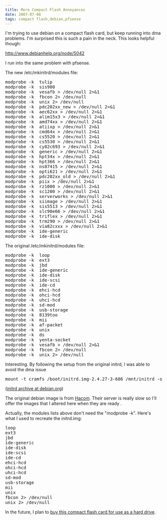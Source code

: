 ```yaml
---
title: More Compact Flash Annoyances
date: 2007-07-08
tags: compact flash,debian,pfsense
---
```

I'm trying to use debian on a compact flash card, but keep running into dma problems. I'm surprised this is such a pain in the neck. This looks helpful though:

<a rel="nofollow" href="http://www.debianhelp.org/node/5042">http://www.debianhelp.org/node/5042</a>

I run into the same problem with pfsense.

The new /etc/mkinitrd/modules file:

<pre class="sh_sh">
modprobe -k  tulip
modprobe -k  sis900
modprobe -k  vesafb &gt; /dev/null 2&gt;&amp;1
modprobe -k  fbcon 2&gt; /dev/null
modprobe -k  unix 2&gt; /dev/null
modprobe -k  pdc202xx_new &gt; /dev/null 2&gt;&amp;1
modprobe -k  aec62xx &gt; /dev/null 2&gt;&amp;1
modprobe -k  alim15x3 &gt; /dev/null 2&gt;&amp;1
modprobe -k  amd74xx &gt; /dev/null 2&gt;&amp;1
modprobe -k  atiixp &gt; /dev/null 2&gt;&amp;1
modprobe -k  cmd64x &gt; /dev/null 2&gt;&amp;1
modprobe -k  cs5520 &gt; /dev/null 2&gt;&amp;1
modprobe -k  cs5530 &gt; /dev/null 2&gt;&amp;1
modprobe -k  cy82c693 &gt; /dev/null 2&gt;&amp;1
modprobe -k  generic &gt; /dev/null 2&gt;&amp;1
modprobe -k  hpt34x &gt; /dev/null 2&gt;&amp;1
modprobe -k  hpt366 &gt; /dev/null 2&gt;&amp;1
modprobe -k  ns87415 &gt; /dev/null 2&gt;&amp;1
modprobe -k  opti621 &gt; /dev/null 2&gt;&amp;1
modprobe -k  pdc202xx_old &gt; /dev/null 2&gt;&amp;1
modprobe -k  piix &gt; /dev/null 2&gt;&amp;1
modprobe -k  rz1000 &gt; /dev/null 2&gt;&amp;1
modprobe -k  sc1200 &gt; /dev/null 2&gt;&amp;1
modprobe -k  serverworks &gt; /dev/null 2&gt;&amp;1
modprobe -k  siimage &gt; /dev/null 2&gt;&amp;1
modprobe -k  sis5513 &gt; /dev/null 2&gt;&amp;1
modprobe -k  slc90e66 &gt; /dev/null 2&gt;&amp;1
modprobe -k  triflex &gt; /dev/null 2&gt;&amp;1
modprobe -k  trm290 &gt; /dev/null 2&gt;&amp;1
modprobe -k  via82cxxx &gt; /dev/null 2&gt;&amp;1
modprobe -k  ide-generic
modprobe -k  ide-disk
</pre>

The original /etc/mkinitrd/modules file:

<pre class="sh_sh">
modprobe -k  loop
modprobe -k  ext3
modprobe -k  jbd
modprobe -k  ide-generic
modprobe -k  ide-disk
modprobe -k  ide-scsi
modprobe -k  ide-cd
modprobe -k  ehci-hcd
modprobe -k  ohci-hcd
modprobe -k  uhci-hcd
modprobe -k  sd-mod
modprobe -k  usb-storage
modprobe -k  8139too
modprobe -k  mii
modprobe -k  af-packet
modprobe -k  unix
modprobe -k  ds
modprobe -k  yenta-socket
modprobe -k  vesafb &gt; /dev/null 2&gt;&amp;1
modprobe -k  fbcon 2&gt; /dev/null
modprobe -k  unix 2&gt; /dev/null
</pre>

Interesting. By following the setup from the original initrd, I was able to avoid the dma issue

<pre class="sh_sh">
mount -t cramfs /boot/initrd.img-2.4.27-3-686 /mnt/initrd -o loop
</pre>

(<a href="http://kernel-handbook.alioth.debian.org/ch-initramfs.html" rel="nofollow">initrd archive at debian.org</a>)

The original debian image is from <a href="http://shopping.hacom.net/catalog/" rel="nofollow">Hacom</a>. Their server is really slow so I'll offer the images that I altered here when they are ready .

Actually, the modules lists above don't need the "modprobe -k". Here's what I used to recreate the initrd.img:

<pre class="sh_sh">
loop
ext3
jbd
ide-generic
ide-disk
ide-scsi
ide-cd
ehci-hcd
ohci-hcd
uhci-hcd
sd-mod
usb-storage
mii
unix
fbcon 2&gt; /dev/null
unix 2&gt; /dev/null
</pre>

In the future, I plan to <a href="http://www.my-tech-deals.com/blog/2007/07/compact-flash-as-a-hard-drive.html">buy this compact flash card for use as a hard drive</a>.

